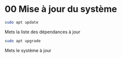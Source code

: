 # 00 Mise à jour du système

```bash
sudo apt update
```

Mets la liste des dépendances à jour

```bash
sudo apt upgrade
```

Mets le système à jour